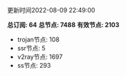更新时间2022-08-09 22:49:00

**总订阅: 64**
**总节点: 7488**
**有效节点: 2103**
- trojan节点: 108
- ssr节点: 5
- v2ray节点: 1697
- ss节点: 293
